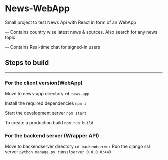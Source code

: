 # News-WebApp
Small project to test News Api with React in form of an WebApp

  -- Contains country wise latest news & sources. Also search for any news topic
  
-- Contains Real-time chat for signed-in users

## Steps to build
-----------------------------------------------------------------------
### For the client version(WebApp)
  Move to news-app directory `cd news-app`
  
  Install the required dependencies `npm i`
  
  Start the development server `npm start`
  
  To create a production build `npm run build`
  
### For the backend server (Wrapper API)
  Move to backendserver directory `cd backendserver`
  Run the django ssl server `python manage.py runsslserver 0.0.0.0:443`
  
